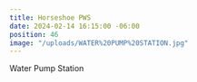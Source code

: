 ```yaml
---
title: Horseshoe PWS
date: 2024-02-14 16:15:00 -06:00
position: 46
image: "/uploads/WATER%20PUMP%20STATION.jpg"
---
```


Water Pump Station